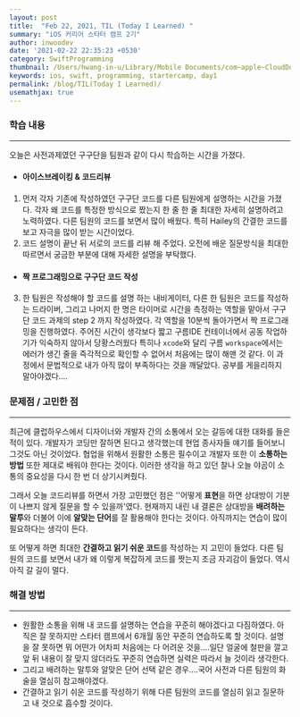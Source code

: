 ```yaml
---
layout: post
title:  "Feb 22, 2021, TIL (Today I Learned) "
summary: "iOS 커리어 스타터 캠프 2기"
author: inwoodev
date: '2021-02-22 22:35:23 +0530'
category: SwiftProgramming
thumbnail: /Users/hwang-in-u/Library/Mobile Documents/com~apple~CloudDocs/pictures/light-bulbs-1125016.jpg
keywords: ios, swift, programming, startercamp, day1
permalink: /blog/TIL(Today I Learned)/
usemathjax: true
---
```


### **학습 내용**
---
오늘은 사전과제였던 구구단을 팀원과 같이 다시 학습하는 시간을 가졌다.

* #### **아이스브레이킹 & 코드리뷰**
1. 먼저 각자 기존에 작성하였던 구구단 코드를 다른 팀원에게 설명하는 시간을 가졌다. 각자 왜 코드를 특정한 방식으로 짰는지 한 줄 한 줄 최대한 자세히 설명하려고 노력하였다. 다른 팀원의 코드를 보면서 많이 배웠다. 특히 Hailey의 간결한 코드를 보고 자극을 많이 받는 시간이었다.
2. 코드 설명이 끝난 뒤 서로의 코드를 리뷰 해 주었다. 오전에 배운 질문방식을  최대한 따르면서  궁금한 부분에 대해 자세한 설명을 부탁했다.

* #### **짝 프로그래밍으로 구구단 코드 작성**
3. 한  팀원은 작성해야 할 코드를 설명 하는 내비게이터, 다른 한 팀원은 코드를 작성하는 드라이버, 그리고 나머지 한 명은 타이머로 시간을 측정하는 역할을 맡아서 구구단 코드 과제의 step 2 까지 작성하였다. 각 역할을 10분씩 돌아가면서 짝 프로그래밍을 진행하였다. 주어진 시간이 생각보다 짧고 구름IDE 컨테이너에서 공동 작업하기가 익숙하지 않아서 당황스러웠다 특히나 `xcode`와 달리 구름 `workspace`에서는 에러가 생긴 줄을 즉각적으로 확인할 수 없어서 처음에는 많이 해맨 것 같다. 이 과정에서 문법적으로 내가 아직 많이 부족하다는 것을 깨달았다. 공부를 게을리하지 말아야겠다....

### **문제점 / 고민한 점**
---
최근에 클럽하우스에서 디자이너와 개발자 간의 소통에서 오는 갈등에 대한 대화를 들은 적이 있다. 개발자가 코딩만 잘하면 된다고 생각했는데 현업 종사자들 얘기를 들어보니 그것도 아닌 것이었다. 협업을 위해서 원활한 소통은 필수이고 개발자 또한 이 **소통하는 방법** 또한 제대로 배워야 한다는 것이다. 이러한 생각을 하고 있던 찰나 오늘 야곰이 소통의 중요성을 다시 한 번 더 상기시켜줬다.

그래서 오늘 코드리뷰를 하면서 가장 고민했던 점은 ''어떻게 **표현**을 하면 상대방이 기분이 나쁘지 않게 질문을 할 수 있을까'였다. 현재까지 내린 내 결론은 상대방을 **배려하는 말투**와 더불어 이에 **알맞는 단어**를 잘 활용해야 한다는 것이다. 아직까지는 연습이 많이 필요하다는 생각이 든다.

또 어떻게 하면 최대한 **간결하고 읽기 쉬운 코드**를 작성하는 지 고민이 들었다. 다른 팀원의 코드를 보면서 내가 왜 이렇게 복잡하게 코드를 짯는지 조금 자괴감이 들었다. 역시 아직 갈 길이 멀다. 

### **해결 방법**
---
* 원활한 소통을 위해 내 코드를 설명하는 연습을 꾸준히 해야겠다고 다짐하였다. 아직은 잘 못하지만 스타터 캠프에서 6개월 동안 꾸준히 연습하도록 할 것이다. 설명을 잘 못하면 뭐 어떤가 어차피 처음에는 다 어려운 것을....일단 얼굴에 철판을 깔고 앞 뒤 내용이 잘 맞지 않더라도 꾸준히 연습하면 실력은 따라서 늘 것이라 생각한다.
* 그리고 배려하는 말투와 알맞은 단어 선택 같은 경우....국어 사전과 다른 팀원의 화술을 열심히 참고해야겠다.
* 간결하고 읽기 쉬운 코드를 작성하기 위해 다른 팀원의 코드를 열심히 읽고 질문하고 내 것으로 흡수할 것이다.

